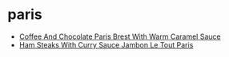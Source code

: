 # paris

 * [Coffee And Chocolate Paris Brest With Warm Caramel Sauce](index/c/coffee-and-chocolate-paris-brest-with-warm-caramel-sauce-1866.json)
 * [Ham Steaks With Curry Sauce Jambon Le Tout Paris](index/h/ham-steaks-with-curry-sauce-jambon-le-tout-paris.json)
